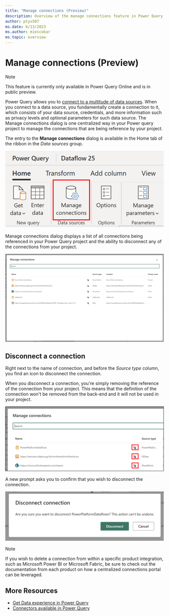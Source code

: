 ```yaml
---
title: "Manage connections (Preview)"
description: Overview of the manage connections feature in Power Query Online that allows you to disconnect connections from your project
author: ptyx507
ms.date: 6/13/2023
ms.author: miescobar
ms.topic: overview
---
```


# Manage connections (Preview)

>[!NOTE]
>This feature is currently only available in Power Query Online and is in public preview.

Power Query allows you to [connect to a multitude of data sources](connectors/index.md). When you connect to a data source, you fundamentally create a connection to it, which consists of your data source, credentials, and more information such as privacy levels and optional parameters for such data source. The Manage connections dialog is one centralized way in your Power query project to manage the connections that are being reference by your project.

The entry to the **Manage connections** dialog is available in the Home tab of the ribbon in the *Data sources* group.

![Manage connections button in Data sources group of Home tab of the ribbon.](media/manage-connections/entry-point.png)

Manage connections dialog displays a list of all connections being referenced in your Power Query project and the ability to disconnect any of the connections from your project.

![Manage connections dialog showcasing multiple connections in its dialog.](media/manage-connections/manage-connections-dialog.png)

## Disconnect a connection

Right next to the name of connection, and before the *Source type* column, you find an icon to disconnect the connection.

When you disconnect a connection, you're simply removing the reference of the connection from your project. This means that the definition of the connection won't be removed from the back-end and it will not be used in your project.

![Disconnect icon next to a connection in the Manage Connections dialog.](media/manage-connections/disconnect-icon.png)

A new prompt asks you to confirm that you wish to disconnect the connection.

![Prompt to confirm the disconnect action.](media/manage-connections/confirmation-prompt.png)

>[!NOTE]
>If you wish to delete a connection from within a specific product integration, such as Microsoft Power BI or Microsoft Fabric, be sure to check out the documentation from each product on how a centralized connections portal can be leveraged.

## More Resources

* [Get Data experience in Power Query](get-data-experience.md)
* [Connectors available in Power Query](connectors/index.md)
